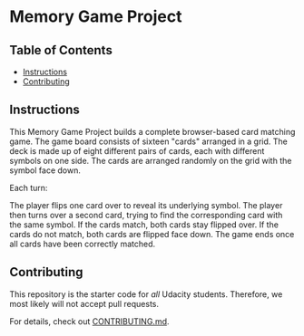 # Memory Game Project

## Table of Contents

* [Instructions](#instructions)
* [Contributing](#contributing)

## Instructions

This Memory Game Project builds a complete browser-based card matching game. The game board consists of sixteen "cards" arranged in a grid. The deck is made up of eight different pairs of cards, each with different symbols on one side. The cards are arranged randomly on the grid with the symbol face down. 

Each turn:

The player flips one card over to reveal its underlying symbol.
The player then turns over a second card, trying to find the corresponding card with the same symbol.
If the cards match, both cards stay flipped over.
If the cards do not match, both cards are flipped face down.
The game ends once all cards have been correctly matched.

## Contributing

This repository is the starter code for _all_ Udacity students. Therefore, we most likely will not accept pull requests.

For details, check out [CONTRIBUTING.md](CONTRIBUTING.md).
